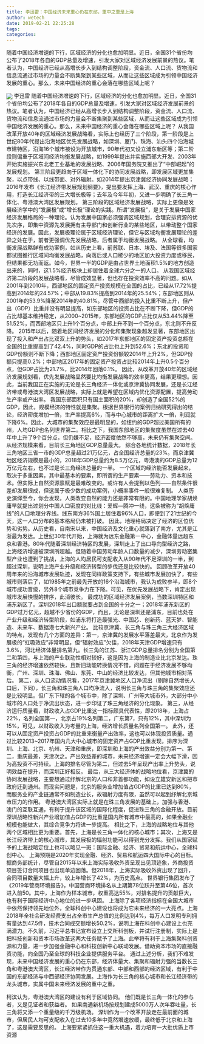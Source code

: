 ```yaml
---
title: 李迅雷：中国经济未来重心仍在东部，重中之重是上海
author: wetech
date: 2019-02-21 22:25:28
tags: 
categories: 
---
```

随着中国经济增速的下行，区域经济的分化也愈加明显。近日，全国31个省份均公布了2018年各自的GDP总量及增速，引发大家对区域经济发展前景的热议。笔者认为，中国经济已经从高增长步入到结构调整阶段，资金流、人口流、货物流和信息流通过市场的力量会不断集聚到某些区域，从而让这些区域成为引领中国经济发展的重心。那么，未来中国经济的重心会落在哪些区域上呢？
<!-- more -->
<img align="center" border="0" src="https://imgcdn.yicai.com/uppics/images/2019/02/5f34c486b18eec27bf56284a4cfdc351.jpg" />
李迅雷
随着中国经济增速的下行，区域经济的分化也愈加明显。近日，全国31个省份均公布了2018年各自的GDP总量及增速，引发大家对区域经济发展前景的热议。笔者认为，中国经济已经从高增长步入到结构调整阶段，资金流、人口流、货物流和信息流通过市场的力量会不断集聚到某些区域，从而让这些区域成为引领中国经济发展的重心。那么，未来中国经济的重心会落在哪些区域上呢？
从我国改革开放40年的区域经济发展战略看，实际上也经历了三个阶段，第一阶段是上世纪80年代提出沿海地区优先发展战略，如深圳、厦门、珠海、汕头四个沿海城市建特区，沿海16个城市被设为开放城市，90年代初又设立浦东新区等；第二阶段则偏重于区域间经济均衡发展战略，如1999年提出并实施西部大开发、2003年开始实施振兴东北老工业基地的发展战略、2006年国务院又推出了“中部崛起”的发展规划。
第三阶段更趋向于区域一体化下的协同发展战略，即发展区域更加集聚，以点带线、以线带面、对外辐射。如2014年提出京津冀经济协同发展战略；2016年发布《长江经济带发展规划纲要》，提出要发挥上海、武汉、重庆的核心作用，打造长江经济带的三大增长极等；去年及今年年初，又进一步明确了长三角一体化、粤港澳大湾区发展规划。
第三阶段的区域经济发展战略，实际上更像是发展经济学中的“发展极”或“增长极”理论的实践。所谓“发展极”，是关于发展中国家经济发展格局的一种理论。认为发展中国家必须强调区域规划，合理安排资源的优先次序，即集中资源先发展拥有主导部门和创新行业的某些地区，以带动整个国家经济的发展。因此，发展极理论属于区域经济理论，但它与区域均衡发展理论的差异之处在于，前者更强调优先发展战略，后者属于均衡发展战略。
从全球看，均衡发展战略鲜有成功案例，如从历史上看，前苏联、日本、埃及、法国等很多国家都试图推行区域间均衡发展战略，向落后或人口稀少的地区加大投资力度或移民，但结果都无功而返。如今，世界一半的GDP是由占世界土地面积1.5%的地方创造出来的，同时，这1.5%经济板块上却居住着全球六分之一的人口。
从我国区域经济第二阶段的发展战略看，尽管成效显著，但也存在投资效率不高的问题。如从2001年到2010年，西部地区的固定资产投资规模在全国的占比，已经从17.72%提高到2014年的24.57%；中部从19.83%提高到2014年的25.54%；东部地区则从2001年的53.9%降至2014年的40.81%。尽管中西部的投入比重不断上升，但产出（GDP）比重并没有明显提高，如东部地区的投资占比在不断下降，但GDP的占比却基本维持稳定，从2000~2015年，东部地区的GDP占比仅从53.44%降至51.52%，而西部地区只上升1个百分点，中部上升不到一个百分点，东北则不升反降。
2015年以后，随着地区间经济发展的分化和集聚现象越发显著，东部地区出现了投入和产出占比双双上升的势头，如2017年东部地区的固定资产投资总额在全国的比重提高到了42.4%，同时GDP的占比也上升到52.6%；东北的投资和GDP份额则不断下降；西部地区固定资产投资份额较2014年上升2%，但GDP份额只提高0.2%；中部地区2017年的固定资产投资占比较2014年上升0.5个百分点，但GDP占比为21.7%，比2014年回落0.1%。
因此，从改革开放40年的区域经济发展规划看，优先发展战略显然要比均衡发展战略的效率更高，结果更理想。因此，当前我国正在实施的无论是长三角经济一体化或京津冀协同发展，还是长江经济带或粤港澳大湾区发展战略，实际上就是希望在区域内优化资源配置，提高劳动生产率或产出率。
我国东部面积只有国土面积的20%，却创造了全国52%的GDP，因此，规模经济的特性就是集聚。根据世界银行的案例归纳研究得出的结论，经济密度增加一倍，生产率提高6%，而与中心城市的距离扩大一倍，利润就下降6%。因此，大城市的集聚效应是最明显的，如纽约的GDP超过美国所有的州，人均GDP也名列世界第二。相比之下，我国东部地区的集聚度虽然在过去40年中上升了9个百分点，但仍嫌不足，经济密度依然不够高，未来仍有集聚空间。
从经济规模来看，目前长三角地区GDP总量最大。
综合各地统计数据，2018年长三角地区三省一市的GDP总量超过21万亿元，占全国经济总量的23%。而京津冀地区经济规模是最小的，2018年GDP总量约为8.5万亿元，粤港澳的GDP总量为12万亿元左右，也不过是长三角经济总量的一半。
一个区域的经济能否发展起来，取决于多重因素，其中最基本的要素，即所谓的生产要素——劳动力、资本和技术。但实际上自然资源禀赋是最难改变的。或许有人会提到以色列——自然条件很差却发展很成，但这属于极少数的成功案例，小概率事件一般很难复制。
人类历史演绎至今，你会发现，人类改变自然的能力还是非常有限的。中国地理学家胡焕庸早就提出过划分中国人口密度的对比线：爱辉—腾冲一线，这条被称为“胡焕庸线”的人口地理分界线。线东南方36%国土居住着96%人口，即便到了21世纪的今天，这一人口分布的基本格局仍未被打破。
因此，地理格局决定了经济的区位优势和劣势。从历史看，自南宋以来，中国经济及文化重心就落到了南方，尤其是江浙最为发达。上世纪30年代开始，上海就为远东金融第一中心，金融体量远超东京和香港。80年代随着深圳经济特区的发展，深圳走上了出口导向型经济之路，上海经济增速被深圳所超越。但随着中国劳动年龄人口数量的减少，深圳劳动密集型产业也遭到了挑战，上海的人均居民可支配收入从90年代不足深圳的一半，到超过深圳，说明上海产业升级和经济转型的步伐还是比较快的。
回顾改革开放40周年来的沿海城市发展轨迹，发现在同样政策支持下，有些城市发展加快了，有些城市则落后了，如1985年之前最先开放的16个沿海城市，我认为成败参半，即8个城市成功晋级，另外8个城市竞争力在下降。可见，在优先发展战略下，肯定出现城市发展快慢的排序，此消彼长。
最成功的区域经济发展案例，当数深圳特区和浦东新区了。深圳2018年出口额就要占到全国的十分之一；2018年浦东新区的GDP过万亿元，超越不少省份的GDP，而且，无论是深圳还是浦东，目前也处在产业升级和经济转型阶段，如浦东将打造最强光、中国芯、创新药、蓝天梦、智能造、未来车、数据港七大新兴产业。
比较京津冀、长三角与珠三角三大经济区域的特点，发现有几个方面的差异：第一，京津冀的发展水平落差最大，北京作为发展极的“虹吸效应”非常明显，但“辐射效应”欠佳，2018年天津GDP增速只有3.6%，河北经济体量排名第九。长三角的江苏、浙江GDP总量排名分别为全国第二和第四，与上海的产业联动性相对较好，这是因为上海的制造业比北京发达。珠三角的经济增速依然较快，且新旧动能转换情况不错，问题在于经济发展不够均衡，广州、深圳、珠海、佛山、东莞、中山的经济比较发达，但其他城市相对落后。
第二，从人口流动情况看，2017年京津冀地区人口净流出（剔除自然增长人口后，下同），长三角和珠三角人口均净流入，说明长三角与珠三角的集聚效应还是比较明显。但广东下辖的各个城市中，除了深圳、广州等大城市外，大部分中小城市的人口处于净流出状态，进一步印证了珠三角经济的分化现象。
第三，从经济运行质量看，财政收入占GDP比重这一指标颇具代表性，即2018年，上海占22%，名列全国第一，北京占19%名列第二，广东第7，只有12%，其中深圳为15%，可见，以财政收入为考量的上海，经济增长质量名列全国第一。
此外，还可以从固定资产投资占GDP的比重来衡量产出效率，这也可以体现投资质量。通过比较2013~2017年国内几大中心城市的固定资产占GDP比重发现，排序为深圳、上海、北京、杭州、天津和重庆，即深圳和上海的产出效益分别为第一、第二，重庆最差，天津次之。产出效益差的城市，未来经济增速一定会大幅下滑，因为高投资不可持续。上海的排名尽管为第二，但过去5年呈现产出率上升势头，说明效益在提升，而深圳正好相反。
最后，从三大经济体的战略地位看，京津冀的协同发展战略，主要想通过纾解北京的人口和非首都功能，如设立雄安新区和把市政府迁到通州。而现实问题是，北京的服务业增加值占GDP的比重已达到80%，而服务业的产业链通常不如制造业长，故辐射力度有限，虽然可以起到纾解北京城市压力的作用。
粤港澳大湾区实际上就是在珠三角发展的基础上，加强与香港、澳门的互联互通，有利于提升该区域的国际化程度，促进珠三角的金融开放。目前深圳战略性新兴产业增加值占GDP的比重是国内所有城市中最高的，如果金融业规模也能做大，其综合竞争力将进一步提高。
相比之下，上海的战略地位与其他两个区域相比更为重要。首先，上海是长三角一体化的核心城市；其次，上海又是长江经济带上的核心城市，其发展极的辐射功能可以得到充分发挥。我们从国家赋予的上海战略定位上也可以略见一斑：国际金融、经济、贸易和航运中心，全球科创中心。
上海预期是2020年实现金融、经济、贸易和航运四大国际中心的目标。据商务部统计，尽管自2015年以来上海实际吸收外资呈现出见顶迹象，外商投资项目签订合同项目也出现单边回落。但2018年，上海实际吸收外资出现了回升，合同项目数量大幅上升，较上年增长了42%，为历史高点。
世界银行集团发布了《2019年营商环境报告》，中国营商环境排名从上期第78位跃升至第46位，首次进入前50。其中，上海作为样本城市，权重高达55%，对排名提升的贡献巨大，也有利于国际经济中心地位的进一步巩固。
上海除了各项经济指标在全国大城市中依然保持领先地位外，全球科创中心建设也将成为它未来经济的一大亮点。上海2018年全社会研发经费支出占全市生产总值的比例达到4%，每万人口发明专利拥有量达到47.5件，技术合同成交额增长50.2%，说明上海在科创中心建设上也充满潜力。不久前，习近平总书记宣布设立上交所科创板，并试行注册制，实际上是把科技创新和资本市场改革这两大任务赋予了上海。此举将有利于上海集聚科创资源和力量，进一步加强金融中心和科技创新中心联动发展。借助资本市场的直接融资功能，向全国乃至全球的科技企业提供服务平台。
通过上述分析，我们不难发现，未来中国经济发展的重心仍在东部，经济体量大、集聚和辐射力强的当数长三角和粤港澳大湾区，长江经济带作为贯通东部、中部和西部的经济区域，有利于中国的东部经济与中西部经济协同发展。上海作为长三角的核心城市和长江经济带的龙头城市，实属中国未来经济发展的重中之重。
 
 
柯滨认为，粤港澳大湾区的建设有利于区域协同。
他们既是长三角一体化的参与者，又是见证者和获益者。
如果南通新机场按规划建成5000万人次年吞吐量，长三角将又添一个重量级的千万级机场。
深圳作为一个改革开放走在最前面的城市，但居民人均可支配收入在过去10多年中竟然增速放缓，最终低于北京和上海了，这是需要反思的。
上海要紧紧抓住这一重大机遇，着力培育一大批优质上市资源
